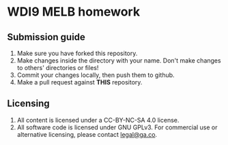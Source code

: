 # WDI9 MELB homework

## Submission guide

1. Make sure you have forked this repository.
2. Make changes inside the directory with your name. Don't make changes to others' directories or files!
3. Commit your changes locally, then push them to github.
4. Make a pull request against **THIS** repository.


## Licensing
1. All content is licensed under a CC-BY-NC-SA 4.0 license. 
2. All software code is licensed under GNU GPLv3. For commercial use or alternative licensing, please contact legal@ga.co.